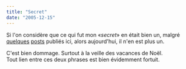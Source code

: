 ```yaml
---
title: "Secret"
date: "2005-12-15"
---
```


Si l'on considère que ce qui fut mon «_secret_» en était bien un, malgré [quelques](/index.php?2005/11/08/410-hop) [posts](/index.php?2005/11/20/413-renoir) publiés ici, alors aujourd'hui, il n'en est plus un.

C'est bien dommage. Surtout à la veille des vacances de Noël.  
Tout lien entre ces deux phrases est bien évidemment fortuit.

